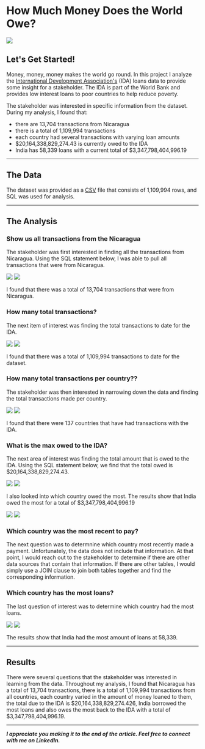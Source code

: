 # How Much Money Does the World Owe?

<img src="images/SQL_Banking_Cover.png"/>

## Let's Get Started!

Money, money, money makes the world go round. In this project I analyze the [International Development Association's](https://ida.worldbank.org/en/what-is-ida) (IDA) loans data to provide some insight for a stakeholder. The IDA is part of the World Bank and provides low interest loans to poor countries to help reduce poverty.

The stakeholder was interested in specific information from the dataset. During my analysis, I found that: 

  - there are 13,704 transactions from Nicaragua
  - there is a total of 1,109,994 transactions
  - each country had several transactions with varying loan amounts
  - $20,164,338,829,274.43 is currently owed to the IDA
  - India has 58,339 loans with a current total of $3,347,798,404,996.19

---

## The Data

The dataset was provided as a [CSV](https://finances.worldbank.org/Loans-and-Credits/IDA-Statement-Of-Credits-and-Grants-Historical-Dat/tdwh-3krx) file that consists of 1,109,994 rows, and SQL was used for analysis.

---

## The Analysis

### Show us all transactions from the Nicaragua

The stakeholder was first interested in finding all the transactions from Nicaragua. Using the SQL statement below, I was able to pull all transactions that were from Nicaragua. 

<img src="images/SQL_Banking_Nicaragua.png"/>
<img src="images/SQL_Banking Nicaragua_results.png"/>

I found that there was a total of 13,704 transactions that were from Nicaragua.

### How many total transactions? 

The next item of interest was finding the total transactions to date for the IDA. 

<img src="images/SQL_Banking_Total_Transactitons.png"/>
<img src="images/SQL_Banking_Total_Transactitons_Results.png"/>

I found that there was a total of 1,109,994 transactions to date for the dataset.

### How many total transactions per country?? 

The stakeholder was then interested in narrowing down the data and finding the total transactions made per country.

<img src="images/SQL_transactions_country.png"/>
<img src="images/SQL_transactions_country_results.png"/>

I found that there were 137 countries that have had transactions with the IDA.

### What is the max owed to the IDA?

The next area of interest was finding the total amount that is owed to the IDA. Using the SQL statement below, we find that the total owed is $20,164,338,829,274.43.

<img src="images/SQL_banking_total_owed.png"/>
<img src="images/SQL_banking_total_owed_results.png"/>


I also looked into which country owed the most. The results show that India owed the most for a total of $3,347,798,404,996.19

<img src="images/SQL_banking_highest_owed_country.png"/>
<img src="images/SQL_banking_highest_owed_country_results.png"/>

### Which country was the most recent to pay?

The next question was to determnine which country most recently made a payment. Unfortunately, the data does not include that information. At that point, I would reach out to the stakeholder to determine if there are other data sources that contain that information. If there are other tables, I would simply use a JOIN clause to join both tables together and find the corresponding information. 

### Which country has the most loans? 

The last question of interest was to determine which country had the most loans.

<img src="images/SQL_banking_most_loans.png"/>
<img src="images/SQL_banking_most_loans_results.png"/>

The results show that India had the most amount of loans at 58,339.

---

## Results

There were several questions that the stakeholder was interested in learning from the data. Throughout my analysis, I found that Nicaragua has a total of 13,704 transactions, there is a total of 1,109,994 transactions from all countries, each country varied in the amount of money loaned to them, the total due to the IDA is $20,164,338,829,274.426, India borrowed the most loans and also owes the most back to the IDA with a total of $3,347,798,404,996.19.

---

***I appreciate you making it to the end of the article. Feel free to connect with me on LinkedIn.***
